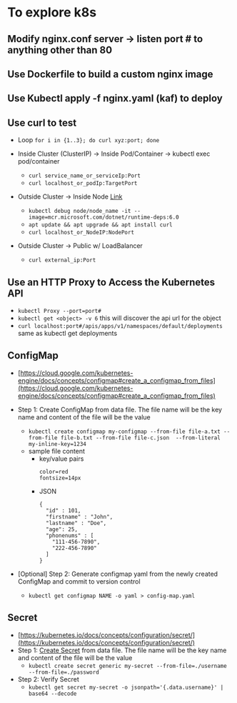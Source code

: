 # To explore k8s 

## Modify nginx.conf server -> listen port # to anything other than 80

## Use Dockerfile to build a custom nginx image

## Use Kubectl apply -f nginx.yaml (kaf) to deploy 

## Use curl to test 
  - Loop `for i in {1..3}; do curl xyz:port; done`

  - Inside Cluster (ClusterIP) -> Inside Pod/Container -> kubectl exec pod/container
    - `curl service_name_or_serviceIp:Port`  
    - `curl localhost_or_podIp:TargetPort` 
  
  - Outside Cluster -> Inside Node [Link](https://docs.microsoft.com/en-us/azure/aks/node-access#create-an-interactive-shell-connection-to-a-linux-node)
    - `kubectl debug node/node_name -it --image=mcr.microsoft.com/dotnet/runtime-deps:6.0`
    - `apt update && apt upgrade && apt install curl`
    - `curl localhost_or_NodeIP:NodePort`

  - Outside Cluster -> Public w/ LoadBalancer
    - `curl external_ip:Port`

## Use an HTTP Proxy to Access the Kubernetes API

  - `kubectl Proxy --port=port#` 
  - `kubectl get <object> -v 6` this will discover the api url for the object 
  - `curl localhost:port#/apis/apps/v1/namespaces/default/deployments` same as kubectl get deployments


## ConfigMap 

  - [https://cloud.google.com/kubernetes-engine/docs/concepts/configmap#create_a_configmap_from_files](https://cloud.google.com/kubernetes-engine/docs/concepts/configmap#create_a_configmap_from_files)
  - Step 1: Create ConfigMap from data file. The file name will be the key name and content of the file will be the value
    - `kubectl create configmap my-configmap --from-file file-a.txt --from-file file-b.txt --from-file file-c.json  --from-literal my-inline-key=1234`
    - sample file content  
      - key/value pairs
        ```
        color=red
        fontsize=14px
        ```
      - JSON
        ```
        {
          "id" : 101,
          "firstname" : "John",
          "lastname" : "Doe",
          "age": 25,
          "phonenums" : [
            "111-456-7890",
            "222-456-7890"
          ]
        }  
        ```

  - [Optional] Step 2: Generate configmap yaml from the newly created ConfigMap and commit to version control
    - `kubectl get configmap NAME -o yaml > config-map.yaml`

## Secret 

  - [https://kubernetes.io/docs/concepts/configuration/secret/](https://kubernetes.io/docs/concepts/configuration/secret/) 
  - Step 1: [Create Secret](https://kubernetes.io/docs/tasks/configmap-secret/managing-secret-using-kubectl) from data file. The file name will be the key name and content of the file will be the value
    - `kubectl create secret generic my-secret --from-file=./username --from-file=./password`
  - Step 2: Verify Secret
    - `kubectl get secret my-secret -o jsonpath='{.data.username}' | base64 --decode`
  

